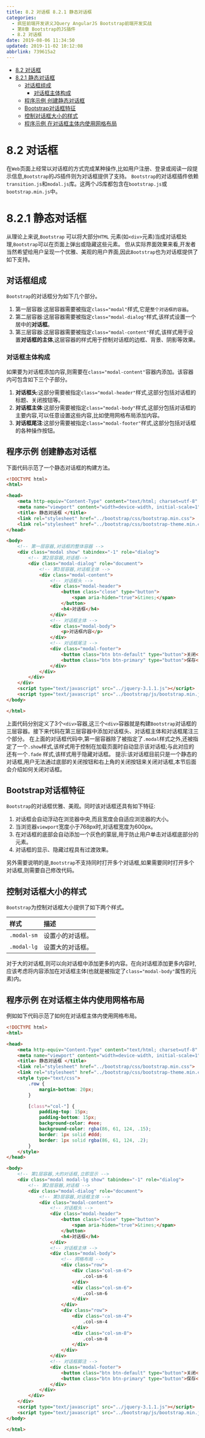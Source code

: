 ```yaml
---
title: 8.2 对话框 8.2.1 静态对话框
categories: 
  - 疯狂前端开发讲义JQuery AngularJS Bootstrap前端开发实战
  - 第8章 Bootstrap的JS插件
  - 8.2 对话框
date: 2019-08-06 11:34:50
updated: 2019-11-02 10:12:08
abbrlink: 739615a2
---
```

<div id='my_toc'>

- [8.2 对话框](/JavaReadingNotes/739615a2/#8-2-对话框)
- [8.2.1 静态对话框](/JavaReadingNotes/739615a2/#8-2-1-静态对话框)
    - [对话框组成](/JavaReadingNotes/739615a2/#对话框组成)
        - [对话框主体构成](/JavaReadingNotes/739615a2/#对话框主体构成)
    - [程序示例 创建静态对话框](/JavaReadingNotes/739615a2/#程序示例-创建静态对话框)
    - [Bootstrap对话框特征](/JavaReadingNotes/739615a2/#Bootstrap对话框特征)
    - [控制对话框大小的样式](/JavaReadingNotes/739615a2/#控制对话框大小的样式)
    - [程序示例 在对话框主体内使用网格布局](/JavaReadingNotes/739615a2/#程序示例-在对话框主体内使用网格布局)

</div>
<!--more-->
<script>if (navigator.platform.toLowerCase() == 'win32'){document.getElementById('my_toc').style.display = 'none';}</script>

<!--end-->
<!--SSTStart-->
# 8.2 对话框 #
在`Web`页面上经常以对话框的方式完成某种操作,比如用户注册、登录或阅读一段提示信息,`Bootstrap`的JS插件则为对话框提供了支持。
`Bootstrap`的对话框插件依赖`transition.js`和`modal.js`库。这两个JS库都包含在`bootstrap.js`或`bootstrap.min.js`中。
# 8.2.1 静态对话框 #
从理论上来说,`Bootstrap` 可以将大部分`HTML` 元素(如`<div>`元素)当成对话框处理,`Bootstrap`可以在页面上弹出或隐藏这些元素。
但从实际界面效果来看,开发者当然希望给用户呈现一个优雅、美观的用户界面,因此`Bootstrap`也为对话框提供了如下支持。
## 对话框组成 ##
`Bootstrap`的对话框分为如下几个部分。
1. 第一层容器:这层容器需要被指定`class="modal"`样式,它是`整个对话框的容器`。
2. 第二层容器:这层容器需要被指定`class="modal-dialog"`样式,该样式设置一个居中的**对话框**。
3. 第三层容器:这层容器需要被指定`class="modal-content"`样式,该样式用于设置**对话框的主体**,这层容器的样式用于控制对话框的边框、背景、阴影等效果。

### 对话框主体构成 ###
如果要为对话框添加内容,则需要在`class="modal-content"`容器内添加。该容器内可包含如下三个子部分。
1. **对话框头**:这部分需要被指定`class="modal-header"`样式,这部分包括对话框的标题、关闭按钮等。
2. **对话框主体**:这部分需要被指定`class="modal-body"`样式,这部分包括对话框的主要内容,可以任意设置这些内容,比如使用网格布局添加内容。
3. **对话框尾注**:这部分需要被指定`class="modal-footer"`样式,这部分包括对话框的各种操作按钮。

## 程序示例 创建静态对话框 ##
下面代码示范了一个静态对话框的构建方法。
```html
<!DOCTYPE html>
<html>

<head>
    <meta http-equiv="Content-Type" content="text/html; charset=utf-8" />
    <meta name="viewport" content="width=device-width, initial-scale=1">
    <title> 静态对话框 </title>
    <link rel="stylesheet" href="../bootstrap/css/bootstrap.min.css">
    <link rel="stylesheet" href="../bootstrap/css/bootstrap-theme.min.css">
</head>

<body>
    <!-- 第一层容器,对话框的整体容器 -->
    <div class="modal show" tabindex="-1" role="dialog">
        <!-- 第2层容器,对话框-->
        <div class="modal-dialog" role="document">
            <!-- 第3层容器,对话框主体 -->
            <div class="modal-content">
                <!-- 对话框头 -->
                <div class="modal-header">
                    <button class="close" type="button">
                        <span aria-hiden="true">&times;</span>
                    </button>
                    <h4>对话框</h4>
                </div>
                <!-- 对话框主体 -->
                <div class="modal-body">
                    <p>对话框内容</p>
                </div>
                <!-- 对话框尾注 -->
                <div class="modal-footer">
                    <button class="btn btn-default" type="button">关闭</button>
                    <button class="btn btn-primary" type="button">保存</button>
                </div>
            </div>
        </div>
    </div>
    <script type="text/javascript" src="../jquery-3.1.1.js"></script>
    <script type="text/javascript" src="../bootstrap/js/bootstrap.min.js"></script>
</body>

</html>
```
上面代码分别定义了3个`<div>`容器,这三个`<div>`容器就是构建`Bootstrap`对话框的三层容器。接下来代码在第三层容器中添加对话框头、对话框主体和对话框尾注三个部分。
在上面的对话框代码中,第一层容器除了被指定了`.modal`样式之外,还被指定了一个`.show`样式,该样式用于控制在加载页面时自动显示该对话框;与此对应的还有一个`.fade` 样式,该样式用于隐藏对话框。
提示:该对话框目前只是一个静态的对话框,用户无法通过底部的关闭按钮和右上角的关闭按钮来关闭对话框,本节后面会介绍如何关闭对话框。
## Bootstrap对话框特征 ##
`Bootstrap`的对话框优雅、美观。同时该对话框还具有如下特征:
1. 对话框会自动浮动在浏览器中央,而且宽度会自适应浏览器的大小。
2. 当浏览器`viewport`宽度小于768px时,对话框宽度为600px。
3. 在对话框的底部会自动添加一个灰色的蒙层,用于防止用户单击对话框底部分的元素。
4. 对话框的显示、隐藏过程具有过渡效果。

另外需要说明的是,`Bootstrap`不支持同时打开多个对话框,如果需要同时打开多个对话框,则需要自己修改代码。

## 控制对话框大小的样式 ##
`Bootstrap`为控制对话框大小提供了如下两个样式。

|样式|描述|
|:---|:---|
|`.modal-sm`|设置小的对话框。|
|`.modal-lg`|设置大的对话框。|
对于大的对话框,则可以向对话框中添加更多的内容。在向对话框添加更多内容时,应该考虑将内容添加在对话框主体(也就是被指定了`class="modal-body"`属性的元素)内。
## 程序示例 在对话框主体内使用网格布局 ##
例如如下代码示范了如何在对话框主体内使用网格布局。
```html
<!DOCTYPE html>
<html>

<head>
    <meta http-equiv="Content-Type" content="text/html; charset=utf-8" />
    <meta name="viewport" content="width=device-width, initial-scale=1">
    <title> 静态对话框 </title>
    <link rel="stylesheet" href="../bootstrap/css/bootstrap.min.css">
    <link rel="stylesheet" href="../bootstrap/css/bootstrap-theme.min.css">
    <style type="text/css">
        .row {
            margin-bottom: 20px;
        }

        [class*="col-"] {
            padding-top: 15px;
            padding-bottom: 15px;
            background-color: #eee;
            background-color: rgba(86, 61, 124, .15);
            border: 1px solid #ddd;
            border: 1px solid rgba(86, 61, 124, .2);
        }
    </style>
</head>

<body>
    <!-- 第1层容器,大的对话框,立即显示 -->
    <div class="modal modal-lg show" tabindex="-1" role="dialog">
        <!-- 第2层容器,对话框 -->
        <div class="modal-dialog" role="document">
            <!-- 第3层容器,对话框主体 -->
            <div class="modal-content">
                <!-- 对话框头 -->
                <div class="modal-header">
                    <button class="close" type="button">
                        <span aria-hiden="true">&times;</span>
                    </button>
                    <h4>对话框</h4>
                </div>
                <!-- 对话框主体 -->
                <div class="modal-body">
                    <!-- 网格布局 -->
                    <div class="row">
                        <div class="col-sm-6">
                            .col-sm-6
                        </div>
                        <div class="col-sm-6">
                            .col-sm-6
                        </div>
                    </div>
                    <div class="row">
                        <div class="col-sm-4">
                            .col-sm-4
                        </div>
                        <div class="col-sm-8">
                            .col-sm-8
                        </div>
                    </div>
                </div>
                <!-- 对话框脚注 -->
                <div class="modal-footer">
                    <button class="btn btn-default" type="button">关闭</button>
                    <button class="btn btn-primary" type="button">保存</button>
                </div>
            </div>
        </div>
    </div>
    <script type="text/javascript" src="../jquery-3.1.1.js"></script>
    <script type="text/javascript" src="../bootstrap/js/bootstrap.min.js"></script>
</body>

</html>
```
<!--SSTStop-->


